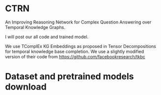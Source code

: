 # CTRN
An Improving Reasoning Network for Complex Question Answering over Temporal Knowledge Graphs.

I will post our all code and trained model.

We use TComplEx KG Embeddings as proposed in Tensor Decompositions for temporal knowledge base completion. We use a slightly modified version of their code from https://github.com/facebookresearch/tkbc
# Dataset and pretrained models download

